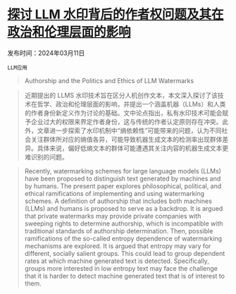 # [探讨 LLM 水印背后的作者权问题及其在政治和伦理层面的影响](https://arxiv.org/abs/2403.06593)

发布时间：2024年03月11日

`LLM应用`

> Authorship and the Politics and Ethics of LLM Watermarks

> 近期提出的 LLMS 水印技术旨在区分人机创作文本，本文深入探讨了该技术在哲学、政治和伦理层面的影响，并提出一个涵盖机器（LLMs）和人类的作者身份新定义作为讨论的基础。文中论点指出，私有水印技术可能会赋予企业过大的权限来界定作者身份，这与传统的作者认定原则存在冲突。此外，文章进一步探索了水印机制中“熵依赖性”可能带来的问题，认为不同社会关注群体所对应的熵值各异，可能导致机器生成文本的检测率出现群体差异。具体来说，偏好低熵文本的群体可能遭遇其关注内容的机器生成文本更难识别的问题。

> Recently, watermarking schemes for large language models (LLMs) have been proposed to distinguish text generated by machines and by humans. The present paper explores philosophical, political, and ethical ramifications of implementing and using watermarking schemes. A definition of authorship that includes both machines (LLMs) and humans is proposed to serve as a backdrop. It is argued that private watermarks may provide private companies with sweeping rights to determine authorship, which is incompatible with traditional standards of authorship determination. Then, possible ramifications of the so-called entropy dependence of watermarking mechanisms are explored. It is argued that entropy may vary for different, socially salient groups. This could lead to group dependent rates at which machine generated text is detected. Specifically, groups more interested in low entropy text may face the challenge that it is harder to detect machine generated text that is of interest to them.